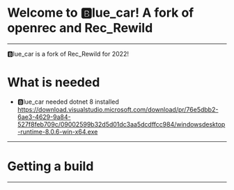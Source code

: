 # Welcome to 🅱️lue_car! A fork of openrec and Rec_Rewild
---
🅱️lue_car is a fork of Rec_Rewild for 2022!

# What is needed
- 🅱️lue_car needed dotnet 8 installed
https://download.visualstudio.microsoft.com/download/pr/76e5dbb2-6ae3-4629-9a84-527f8feb709c/09002599b32d5d01dc3aa5dcdffcc984/windowsdesktop-runtime-8.0.6-win-x64.exe
---
# Getting a build

---


